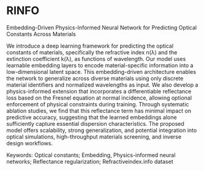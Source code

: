 # RINFO
Embedding-Driven Physics-Informed Neural Network for Predicting Optical Constants Across Materials

We introduce a deep learning framework for predicting the optical constants of materials, specifically the refractive index n(λ)  and the extinction coefficient k(λ), as functions of wavelength. Our model uses learnable embedding layers to encode material-specific information into a low-dimensional latent space. This embedding-driven architecture enables the network to generalize across diverse materials using only discrete material identifiers and normalized wavelengths as input. We also develop a physics-informed extension that incorporates a differentiable reflectance loss based on the Fresnel equation at normal incidence, allowing optional enforcement of physical constraints during training. Through systematic ablation studies, we find that this reflectance term has minimal impact on predictive accuracy, suggesting that the learned embeddings alone sufficiently capture essential dispersion characteristics. The proposed model offers scalability, strong generalization, and potential integration into optical simulations, high-throughput materials screening, and inverse design workflows.


Keywords: Optical constants; Embedding, Physics-informed neural networks; Reflectance regularization; Refractiveindex.info dataset
